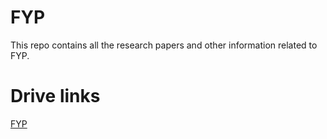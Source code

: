 # FYP
This repo contains all the research papers and other information related to FYP.
# Drive links
[FYP](biturl.com/fyp-iqbal)


